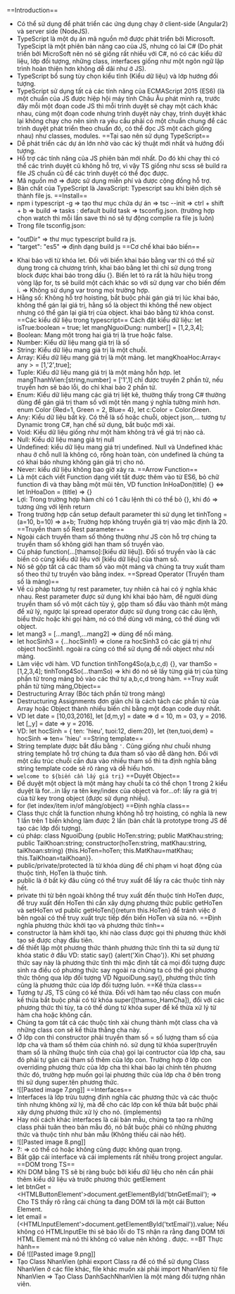 ==Introduction==
- Có thể sử dụng để phát triển các ứng dụng chạy ở client-side (Angular2) và server side (NodeJS).
- TypeScript là một dụ án mã nguồn mở được phát triển bởi Microsoft. TypeScipt là một phiên bản nâng cao của JS, nhưng có lai C# (Do phát triển bởi MicroSoft nên nó sẽ giống rất nhiều với C#, nó có các kiểu dữ liệu, lớp đối tượng, những class, interfaces giống như một ngôn ngữ lập trình hoàn thiện hơn không dễ dãi như ở JS).
- TypeScript bổ sung tùy chọn kiểu tĩnh (Kiểu dữ liệu) và lớp hướng đối tượng.
- TypeScript sử dụng tất cả các tính năng của ECMAScript 2015 (ES6) (là một chuẩn của JS được hiệp hội máy tính Châu Âu phát minh ra, trước đây mỗi một đoạn code JS thì mỗi trình duyệt sẽ chạy một cách khác nhau, cùng một đoạn code nhưng trình duyệt này chạy, trình duyệt khác lại không chạy cho nên sinh ra yêu cầu phải có một chuẩn chung để các trình duyệt phát triển theo chuẩn đó, có thể đọc JS một cách giống nhau) như classes, modules.
==Tại sao nên sử dụng TypeScript==
- Dễ phát triển các dự án lớn nhờ vào các kỹ thuật mới nhất và hướng đối tượng.
- Hỗ trợ các tính năng của JS phiên bản mới nhất. Do đó khi chạy thì có thể các trình duyệt cũ không hỗ trợ, vì vậy TS giống như scss sẽ build ra file JS chuẩn cũ để các trình duyệt có thể đọc được.
- Mã nguồn mở => được sử dụng miễn phí và được cộng đồng hỗ trợ.
- Bản chất của TypeScript là JavaScript: Typescript sau khi biên dịch sẽ thành file js.
==Install==
- npm i typescript -g => tạo thư mục chứa dự án => tsc --init => ctrl + shift + b => build => tasks : default build task => tsconfig.json. (trường hợp chọn watch thì mỗi lần save thì nó sẽ tự động complie ra file js luôn)
- Trong file tsconfig.json: 
 + "outDir" => thư mục typescript build ra js. 
 + "target": "es5" => định dạng build js
==Cơ chế khai báo biến==
- Khai báo với từ khóa let. Đối với biến khai báo bằng var thì có thể sử dụng trong cả chương trình, khai báo bằng let thì chỉ sử dụng trong block được khai báo trong dấu {}. Biến let tỏ ra rất là hữu hiệu trong vòng lặp for, ts sẽ build một cách khác so với sử dụng var cho biến đếm i.
 => Không sử dụng var trong mọi trường hợp.
 - Hằng số: Không hỗ trợ hoisting,  bắt buộc phải gán giá trị lúc khai báo, không thể gán lại giá trị, hằng số là object thì không thể new object nhưng có thể gán lại giá trị của object. khai báo bằng từ khóa const.
 ==Các kiểu dữ liệu trong typescript==
 Cách đặt kiểu dữ liệu: let isTrue:boolean = true; let mangNguoiDung: number[] = [1,2,3,4];
 - Boolean: Mang một trong hai giá trị là true hoặc false.
 - Number: Kiểu dữ liệu mang giá trị là số
 - String: Kiểu dữ liệu mang giá trị là một chuỗi.
 - Array: Kiểu dữ liệu mang giá trị là một mảng. let mangKhoaHoc:Array< any > = [1,'2',true]; 
 - Tuple: Kiểu dữ liệu mang giá trị là một mảng hỗn hợp. let mangThanhVien:[string,number] = ['1',1] chỉ được truyền 2 phần tử, nếu truyền hơn sẽ báo lỗi, do chỉ khai báo 2 phần tử.
 - Enum: Kiểu dữ liệu mang các giá trị liệt kê, thường thấy trong C# thường dùng để gán giá trị tham số với một tên mang ý nghĩa tường minh hơn. enum Color {Red=1, Green = 2, Blue= 4}, let c:Color = Color.Green.
 - Any: Kiểu dữ liệu bất kỳ. Có thể là số hoặc chuỗi, object json,... tương tự Dynamic trong C#, hạn chế sử dụng, bắt buộc mới xài. 
 - Void: Kiểu dữ liệu giống như một hàm không trả về giá trị nào cả.
 - Null: Kiểu dữ liệu mang giá trị null
 - Undefined: kiểu dữ liệu mang giá trị undefined.
	Null và Undefined khác nhau ở chỗ null là không có, rỗng hoàn toàn, còn undefined là chúng ta có khai báo nhưng không gán giá trị cho nó.
 - Never: kiểu dữ liệu không bao giờ xảy ra.
==Arrow Function==
- Là một cách viết Function dạng viết tắt được thêm vào từ ES6, bỏ chữ function đi và thay bằng một mũi tên, VD function InHoaDon(title) {} <=> let InHoaDon = (title) => {}
- Lợi: Trong trường hợp hàm chỉ có 1 câu lệnh thì có thể bỏ {}, khi đó => tương ứng với lệnh return
- Trong trường hợp cần setup default parameter thì sử dụng let tinhTong = (a=10, b=10) => a+b; Trường hợp không truyền giá trị vào mặc định là 20.
==Truyền tham số Rest parameter== 
- Ngoài cách truyền tham số thông thường như JS còn hỗ trợ chúng ta truyền tham số không giới hạn tham số truyền vào.
- Cú pháp function(...[thamso]:[kiểu dữ liệu]). Đối số truyền vào là các biến có cùng kiểu dữ liệu với [kiểu dữ liệu] của tham số.
- Nó sẽ gộp tất cả các tham số vào một mảng và chúng ta truy xuất tham số theo thứ tự truyền vào bằng index.
==Spread Operator (Truyền tham số là mảng)==
- Về cú pháp tương tự rest parameter, tuy nhiên cả hai có ý nghĩa khác nhau. Rest parameter được sử dụng khi khai báo hàm, để người dùng truyền tham số vô một cách tùy ý, gộp tham số đầu vào thành một mảng để xử lý, ngược lại spread operator được sử dụng trong các câu lệnh, biểu thức hoặc khi gọi hàm, nó có thể dùng với mảng, có thể dùng với object.
- let mang3 = [...mang1,...mang2] => dùng để nối mảng.
- let hocSinh3 = {...hocSinh1} => clone ra hocSinh3 có các giá trị như object hocSinh1. ngoài ra cũng có thể sử dụng để nối object như nối mảng.
- Làm việc với hàm. VD function tinhTong4So(a,b,c,d) {}, var thamSo = [1,2,3,4]; tinhTong4So(...thamSo) => khi đó nó sẽ lấy từng giá trị của từng phần tử trong mảng bỏ vào các thứ tự a,b,c,d trong hàm.
==Truy xuất phần tử từng mảng,Object==
- Destructuring Array (Bóc tách phần tử trong mảng)
- Destructuring Assignments đơn giản chỉ là cách tách các phần tử của Array hoặc Object thành nhiều biến chỉ bằng một đoạn code duy nhất.
- VD let date = [10,03,2016], let [d,m,y] = date => d = 10, m = 03, y = 2016. let [,,y] = date => y = 2016.
- VD: let hocSinh = { ten: 'hieu', tuoi:12, diem:20}, let {ten,tuoi,dem} = hocSinh => ten= 'hieu'
==String template==
- String template được bắt đầu bằng `'`. Cũng giống như chuỗi nhưng string template hỗ trợ chúng ta đưa tham số vào dễ dàng hơn. Đối với một cấu trúc chuỗi cần đưa vào nhiều tham số thì ta định nghĩa bằng string template code sẽ rõ ràng và dễ hiểu hơn.
- `welcome to ${biến cần lấy giá trị}`
==Duyệt Object==
- Để duyệt một object là một mảng hay chuỗi ta có thể chọn 1 trong 2 kiểu duyệt là for...in lấy ra tên key/index của object và for...of: lấy ra giá trị của từ key trong object (được sử dụng nhiều).
- for (let index/item in/of mảng/object)
==Định nghĩa class==
- Class thực chất là function nhưng không hỗ trợ hoisting, có nghĩa là new 1 lần trên 1 biến không làm được 2 lần (bản chất là prototype trong JS để tạo các lớp đối tượng).
- cú pháp: class NguoiDung {public HoTen:string; public MatKhau:string; public TaiKhoan:string; constructor(hoTen:string, matKhau:string, taiKhoan:string) {this.HoTen=hoTen; this.MatKhau=matKhau; this.TaiKhoan=taiKhoan}}.
- public/private/protected là từ khóa dùng để chỉ phạm vi hoạt động của thuộc tính, HoTen là thuộc tính. 
- public là ở bất kỳ đâu cũng có thể truy xuất để lấy ra các thuộc tính này hết.
- private thì từ bên ngoài không thể truy xuất đến thuộc tính HoTen được, để truy xuất đến HoTen thì cần xây dựng phương thức public getHoTen và setHoTen vd public getHoTen(){return this.HoTen} để tránh việc ở bên ngoài có thể truy xuất trực tiếp đến biến HoTen và sửa nó. 
==Định nghĩa phương thức khởi tạo và phương thức tĩnh==
- constructor là hàm khởi tạo, khi nào class được gọi thì phương thức khởi tạo sẽ được chạy đầu tiên.
- để thiết lập một phương thức thành phương thức tĩnh thì ta sử dụng từ khóa static ở đầu VD: static say() {alert('Xin Chao')}. Khi set phương thức say này là phương thức tĩnh thì mặc định tất cả mọi đối tượng được sinh ra điều có phương thức say ngoài ra chúng ta có thể gọi phương thức thông qua lớp đối tượng VD NguoiDung.say(), phương thức tĩnh cũng là phương thức của lớp đối tượng luôn.
==Kế thừa class==
- Tương tự JS, TS cũng có kế thừa. Đối với hàm tạo nếu class con muốn kế thừa bắt buộc phải có từ khóa super([thamso_HamCha]), đối với các phương thức thì tùy, ta có thể dùng từ khóa super để kế thừa xử lý từ hàm cha hoặc không cần.
- Chúng ta gom tất cả các thuộc tính xài chung thành một class cha và những class con sẽ kế thừa thằng cha này. 
- Ở lớp con thì constructor phải truyền tham số = số lượng tham số của lớp cha và tham số thêm của chính nó. sử dụng từ khóa super(truyền tham số là những thuộc tính của cha) gọi lại contructor của lớp cha, sau đó phải tự gán cái tham số thêm của lớp con. Trường hợp ở lớp con overriding phương thức của lớp cha thì khai báo lại chính tên phương thức đó, trường hợp muốn gọi lại phương thức của lớp cha ở bên trong thì sử dụng super.tên phương thức.
- ![[Pasted image 7.png]]
==Interfaces==
- Interfaces là lớp trừu tượng định nghĩa các phương thức và các thuộc tính nhưng không xử lý, mà để cho các lớp con kế thừa bắt buộc phải xây dựng phương thức xử lý cho nó. (implements)
- Hay nói cách khác interfaces là cái bản mẫu, chúng ta tạo ra những class phải tuân theo bản mẫu đó, nó bắt buộc phải có những phương thức và thuộc tính như bản mẫu (Không thiếu cái nào hết).
- ![[Pasted image 8.png]]
- ?: => có thể có hoặc không cũng được không quan trọng.
- Bắt gặp cái interface và cái implements rất nhiều trong project angular.
==DOM trong TS==
- Khi DOM bằng TS sẽ bị ràng buộc bởi kiểu dữ liệu cho nên cần phải thêm kiểu dữ liệu và trước phương thức getElement
- let btnGet = <HTMLButtonElement'>document.getElementById('btnGetEmail'); => Cho TS thấy rõ rằng cái chúng ta đang DOM tới là một cái Button Element. 
- let email = (<HTMLInputElement'>document.getElementById('txtEmail')).value; Nếu không có HTMLInputEle thì sẽ báo lỗi do TS nhận ra rằng đang DOM tới HTML Element mà nó thì không có value nên không . được.
==BT Thực hành==
- Đề ![[Pasted image 9.png]]
- Tạo Class NhanVien (phải export Class ra để có thể sử dụng Class NhanVien ở các file khác, file khác muốn xài phải import NhanVien từ file NhanVien => Tạo Class DanhSachNhanVien là một mảng đối tượng nhân viên.
